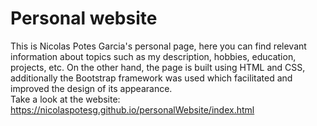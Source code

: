 # Personal website
This is Nicolas Potes Garcia's personal page, here you can find relevant information about topics such as my description, hobbies, education, projects, etc. On the other hand, the page is built using HTML and CSS, additionally the Bootstrap framework was used which facilitated and improved the design of its appearance.<br/>
Take a look at the website: https://nicolaspotesg.github.io/personalWebsite/index.html
